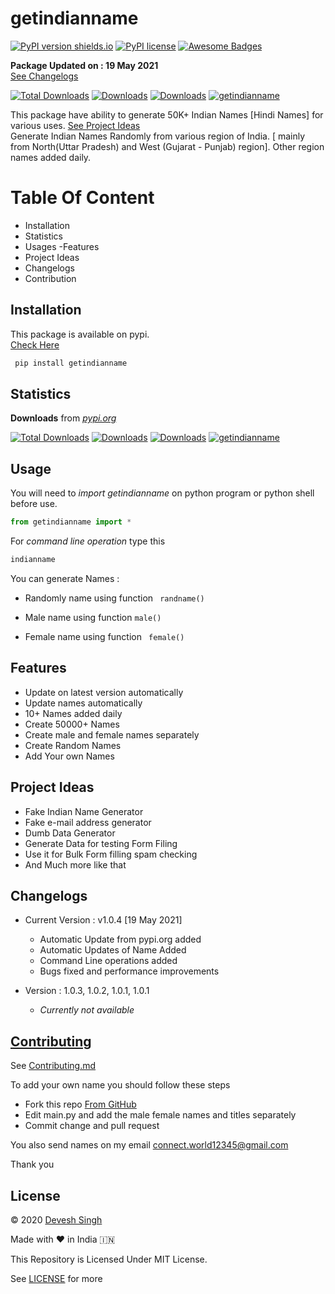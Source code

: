 # getindianname
[![PyPI version shields.io](https://img.shields.io/pypi/v/getindianname.svg)](https://pypi.python.org/pypi/getindianname/)
[![PyPI license](https://img.shields.io/pypi/l/getindianname.svg)](https://pypi.python.org/pypi/getindianname)
[![Awesome Badges](https://img.shields.io/badge/Pypi-Install-green.svg)](https://github.com/Naereen/badges)

**Package Updated on : 19 May 2021**<br>[See Changelogs](https://github.com/devesh7272/getindianname/blob/main/README.md#changelogs)<br>

[![Total Downloads](https://pepy.tech/badge/getindianname)](https://pepy.tech/project/getindianname)
[![Downloads](https://pepy.tech/badge/getindianname/week)](https://pepy.tech/project/getindianname)
[![Downloads](https://pepy.tech/badge/getindianname/month)](https://pepy.tech/project/getindianname)
[![getindianname](https://snyk.io/advisor/python/getindianname/badge.svg)](https://snyk.io/advisor/python/getindianname)

This package have ability to generate 50K+ Indian Names [Hindi Names] for various uses. [See Project Ideas](https://github.com/devesh7272/getindianname/blob/main/README.md#project-ideas)<br>Generate Indian Names Randomly from various region of India.
[ mainly from North(Uttar Pradesh) and West (Gujarat - Punjab) region]. Other region names added daily.

# Table Of Content
 - Installation
 - Statistics
 - Usages
-Features
- Project Ideas
- Changelogs
- Contribution

## Installation
This package is available on pypi.<br>[Check Here](https://pypi.org/project/getindianname)

``` python
 pip install getindianname 
```
## Statistics
**Downloads** from *[pypi.org](https://pypi.org/project/getindianname)*

[![Total Downloads](https://pepy.tech/badge/getindianname)](https://pepy.tech/project/getindianname)
[![Downloads](https://pepy.tech/badge/getindianname/week)](https://pepy.tech/project/getindianname)
[![Downloads](https://pepy.tech/badge/getindianname/month)](https://pepy.tech/project/getindianname)
[![getindianname](https://snyk.io/advisor/python/getindianname/badge.svg)](https://snyk.io/advisor/python/getindianname)

## Usage
You will need to *_import getindianname_* on python program or python shell before use.
``` python
from getindianname import *
```
For *_command line operation_* type this
```bash
indianname
```
You can generate Names :
- Randomly name
using function ``` randname()```

- Male name
using function ``` male() ```

- Female name
 using function ``` female()```

## Features
- Update on latest version automatically
- Update names automatically
- 10+ Names added daily
- Create 50000+ Names
- Create male and female names separately
- Create Random Names
- Add Your own Names

## Project Ideas
- Fake Indian Name Generator
- Fake e-mail address generator
- Dumb Data Generator
- Generate Data for testing Form Filing
- Use it for Bulk Form filling spam checking
- And Much more like that

## Changelogs
- Current Version : v1.0.4 [19 May 2021]
  - Automatic Update from pypi.org added
  - Automatic Updates of Name Added
  - Command Line operations added
  - Bugs fixed and performance improvements

- Version : 1.0.3, 1.0.2, 1.0.1, 1.0.1
  - _Currently not available_

## [Contributing](https://github.com/devesh7272/getindianname/blob/main/CONTRIBUTING.md#contributing-to-getindianname)
See [Contributing.md](https://github.com/devesh7272/getindianname/blob/main/CONTRIBUTING.md#contributing-to-getindianname)

To add your own name you should follow these steps
- Fork this repo [From GitHub](https://github.com/devesh7272/getindianname)
- Edit main.py and add the male female names and titles separately
- Commit change and pull request

You also send names on my email 
connect.world12345@gmail.com

Thank you

## License
© 2020 [Devesh Singh](https://www.facebook.com/devesh790)

Made with ❤ in India 🇮🇳

This Repository is Licensed Under MIT License.

See [LICENSE](https://github.com/devesh7272/getindianname/blob/main/LICENSE) for more
